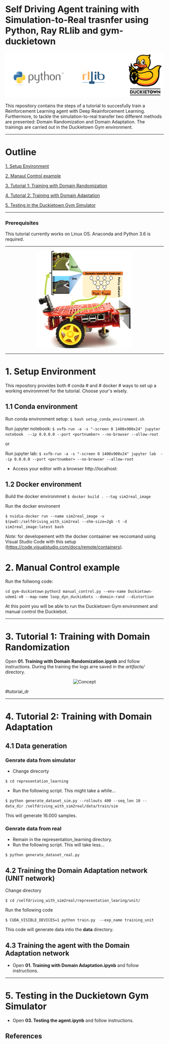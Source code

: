 # Self Driving Agent training with Simulation-to-Real trasnfer using Python, Ray RLlib and gym-duckietown
![](art/tools.png)

This repository contains the steps of a tutorial to succesfully train a Reinforcement Learning agent with Deep Reainforcement Learning. Furthermore, to tackle the simulation-to-real transfer two different methods are presented: Domain Randomization and Domain Adaptation. The trainings are carried out in the Duckietown Gym environment. 


***
# Outline 
[1. Setup Environment](#setup_environment)


[2. Manaul Control example](#manual_control)


[3. Tutorial 1: Training with Domain Randomization](#tutorial_dr)


[4. Tutorial 2: Training with Domain Adaptation](#tutorial_da)


[5. Testing in the Duckietown Gym Simulator](#testing_agent)

***
### Prerequisites
This tutorial currently works on Linux OS.
Anaconda and Python 3.6 is required. 
***
<p align="center" >
<img src="art/concept.png" alt="Concept" width="300">
</p>


***
# 1. Setup Environment
This repository provides both # conda # and # docker # ways to set up a working environmnet for the tutorial. Choose your's wisely. 
## 1.1 Conda environment


Run conda environment setup:
```$ bash setup_conda_environment.sh```

Run jupyter notebook:
```$ xvfb-run -a -s "-screen 0 1400x900x24" jupyter notebook  --ip 0.0.0.0 --port <portnumber> --no-browser --allow-root  ```

or

Run jupyter lab:
```$ xvfb-run -a -s "-screen 0 1400x900x24" jupyter lab  --ip 0.0.0.0 --port <portnumber> --no-browser --allow-root  ```

* Access your editor with a browser http://localhost:<portnumber>

## 1.2 Docker environment

Build the docker environmnet
```$ docker build . --tag sim2real_image```


Run the docker environent

```$ nvidia-docker run --name sim2real_image -v $(pwd):/selfdriving_with_sim2real --shm-size=2gb -t -d sim2real_image:latest bash```


*Note:* for developement with the docker contaainer  we reccomand using Visual Studio Code with this setup (https://code.visualstudio.com/docs/remote/containers).
# 2. Manual Control example
  
Run the follwong code:

```cd gym-duckietown```
```python3 manual_control.py --env-name Duckietown-udem1-v0 --map-name loop_dyn_duckiebots --domain-rand --distortion```


At this point you will be able to run the Duckietown Gym environment and manual control the Duckiebot.


***
# 3. Tutorial 1: Training with Domain Randomization
  
  
  Open **01. Training with Domain Randomization.ipynb** and follow instructions.
  During the training the logs arre saved in the *artifacts/* directory.
  
  


<p align="center" >
<img src="art/just_policy.png" alt="Concept" width="300">
</p>
#tutorial_dr

***
# 4. Tutorial 2: Training with Domain Adaptation

## 4.1 Data generation

### Genrate data from simulator
-  Change direcorty 

```$ cd representation_learning```

- Run the following script. This might take a while...

```$ python generate_dataset_sim.py --rollouts 400 --seq_len 10 --data_dir /selfdriving_with_sim2real/data/train/sim ```

This will generate 16.000 samples.

### Genrate data from real

- Remain in the  representation_learning  directory.
- Run the following script. This will take less...

```$ python generate_dataset_real.py ```


## 4.2 Training the Domain Adaptation network (UNIT network)

Change directory

```$ cd /selfdriving_with_sim2real/representation_learing/unit/```

Run the following code

```$ CUDA_VISIBLE_DEVICES=1 python train.py  --exp_name training_unit ```

  
This code will generate data intio the **data** directory.

## 4.3 Training the agent with the Domain Adaptation network 

 
 - Open **01. Training with Domain Adaptation.ipynb** and follow instructions.
  

***
# 5. Testing in the Duckietown Gym Simulator
  
 
-  Open **03. Testing the agent.ipynb** and follow instructions.

  
## References


